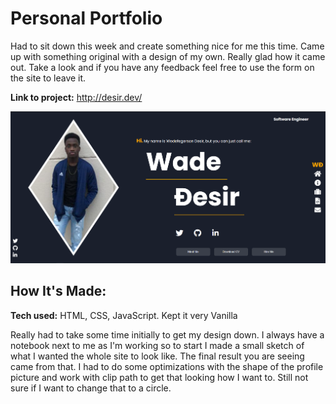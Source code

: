 # Personal Portfolio
Had to sit down this week and create something nice for me this time. Came up with something original with a design of my own. Really glad how it came out. Take a look and if you have any feedback feel free to use the form on the site to leave it.

**Link to project:** http://desir.dev/

![alt tag](./img/github.png)

## How It's Made:

**Tech used:** HTML, CSS, JavaScript. Kept it very Vanilla

Really had to take some time initially to get my design down. I always have a notebook next to me as I'm working so to start I made a small sketch of what I wanted the whole site to look like. The final result you are seeing came from that. I had to do some optimizations with the shape of the profile picture and work with clip path to get that looking how I want to. Still not sure if I want to change that to a circle.
